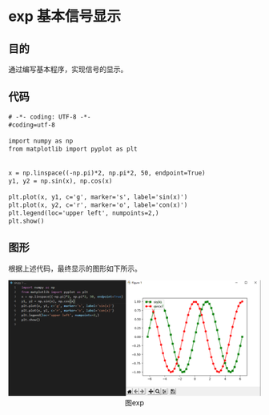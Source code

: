 # exp 基本信号显示

## 目的
通过编写基本程序，实现信号的显示。
## 代码
```
# -*- coding: UTF-8 -*-
#coding=utf-8

import numpy as np
from matplotlib import pyplot as plt


x = np.linspace((-np.pi)*2, np.pi*2, 50, endpoint=True)
y1, y2 = np.sin(x), np.cos(x)

plt.plot(x, y1, c='g', marker='s', label='sin(x)')
plt.plot(x, y2, c='r', marker='o', label='con(x)')
plt.legend(loc='upper left', numpoints=2,)
plt.show()
```

## 图形
根据上述代码，最终显示的图形如下所示。
<center>
  <img src="https://github.com/lkmnlkmn/lkmnlkmn.github.io/blob/main/%E5%9F%BA%E6%9C%AC%E8%BF%9E%E7%BB%AD%E4%BF%A1%E5%8F%B7/%E4%B8%89%E8%A7%92%E5%87%BD%E6%95%B0/%E5%9B%BE%E7%89%874.png" > 
  图exp 
</center>
